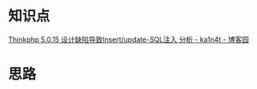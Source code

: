 # 知识点
[Thinkphp 5.0.15 设计缺陷导致Insert/update-SQL注入 分析 - ka1n4t - 博客园](https://www.cnblogs.com/litlife/p/11273652.html)
# 思路
